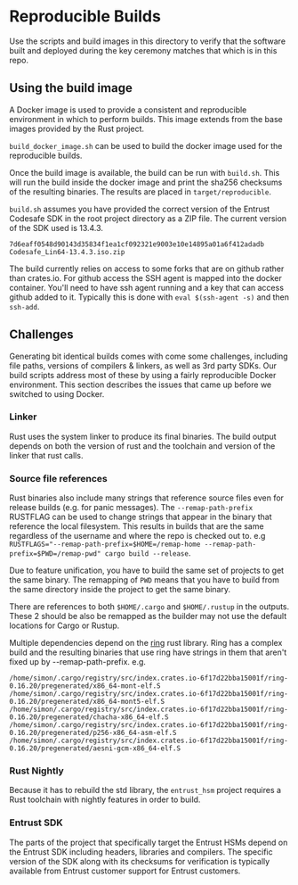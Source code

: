 # Reproducible Builds

Use the scripts and build images in this directory to verify that the software
built and deployed during the key ceremony matches that which is in this repo.

## Using the build image

A Docker image is used to provide a consistent and reproducible environment in
which to perform builds. This image extends from the base images provided by the
Rust project.

`build_docker_image.sh` can be used to build the docker image used for the
reproducible builds.

Once the build image is available, the build can be run with `build.sh`. This
will run the build inside the docker image and print the sha256 checksums
of the resulting binaries. The results are placed in `target/reproducible`.

`build.sh` assumes you have provided the correct version of the Entrust Codesafe SDK in
the root project directory as a ZIP file. The current version of the SDK used is 13.4.3.

```
7d6eaff0548d90143d35834f1ea1cf092321e9003e10e14895a01a6f412adadb  Codesafe_Lin64-13.4.3.iso.zip
```

The build currently relies on access to some forks that are on github rather than
crates.io. For github access the SSH agent is mapped into the docker container.
You'll need to have ssh agent running and a key that can access github added to it.
Typically this is done with `eval $(ssh-agent -s)` and then `ssh-add`.


## Challenges

Generating bit identical builds comes with come some challenges, including
file paths, versions of compilers & linkers, as well as 3rd party SDKs. Our
build scripts address most of these by using a fairly reproducible Docker
environment. This section describes the issues that came up before we
switched to using Docker.

### Linker

Rust uses the system linker to produce its final binaries. The build output
depends on both the version of rust and the toolchain and version of the linker
that rust calls.

### Source file references

Rust binaries also include many strings that reference source files even for
release builds (e.g. for panic messages). The `--remap-path-prefix` RUSTFLAG can
be used to change strings that appear in the binary that reference the local
filesystem. This results in builds that are the same regardless of the username
and where the repo is checked out to. e.g
`RUSTFLAGS="--remap-path-prefix=$HOME=/remap-home
--remap-path-prefix=$PWD=/remap-pwd" cargo build --release`.

Due to feature unification, you have to build the same set of projects to get the
same binary. The remapping of `PWD` means that you have to build from the same
directory inside the project to get the same binary.

There are references to both `$HOME/.cargo` and `$HOME/.rustup` in the outputs. These
2 should be also be remapped as the builder may not use the default locations
for Cargo or Rustup.

Multiple dependencies depend on the [ring](https://github.com/briansmith/ring)
rust library. Ring has a complex build and the resulting binaries that use ring
have strings in them that aren't fixed up by --remap-path-prefix. e.g.

```
/home/simon/.cargo/registry/src/index.crates.io-6f17d22bba15001f/ring-0.16.20/pregenerated/x86_64-mont-elf.S
/home/simon/.cargo/registry/src/index.crates.io-6f17d22bba15001f/ring-0.16.20/pregenerated/x86_64-mont5-elf.S
/home/simon/.cargo/registry/src/index.crates.io-6f17d22bba15001f/ring-0.16.20/pregenerated/chacha-x86_64-elf.S
/home/simon/.cargo/registry/src/index.crates.io-6f17d22bba15001f/ring-0.16.20/pregenerated/p256-x86_64-asm-elf.S
/home/simon/.cargo/registry/src/index.crates.io-6f17d22bba15001f/ring-0.16.20/pregenerated/aesni-gcm-x86_64-elf.S
```

### Rust Nightly

Because it has to rebuild the std library, the `entrust_hsm` project requires a
Rust toolchain with nightly features in order to build.

### Entrust SDK

The parts of the project that specifically target the Entrust HSMs depend on the
Entrust SDK including headers, libraries and compilers. The specific version of
the SDK along with its checksums for verification is typically available from
Entrust customer support for Entrust customers.
